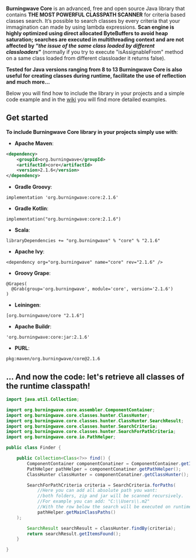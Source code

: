 **Burningwave Core** is an advanced, free and open source Java library that contains **THE MOST POWERFUL CLASSPATH SCANNER** for criteria based classes search.
It’s possible to search classes by every criteria that your immagination can made by using lambda expressions. **Scan engine is highly optimized using direct allocated ByteBuffers to avoid heap saturation; searches are executed in multithreading context and are not affected by “_the issue of the same class loaded by different classloaders_”** (normally if you try to execute "isAssignableFrom" method on a same class loaded from different classloader it returns false).

**Tested for Java versions ranging from 8 to 13 Burningwave Core is also useful for creating classes during runtime, facilitate the use of reflection and much more...**

Below you will find how to include the library in your projects and a simple code example and in the [wiki](https://github.com/burningwave/core/wiki) you will find more detailed examples.

## Get started

**To include Burningwave Core library in your projects simply use with**:

* **Apache Maven**:
```xml
<dependency>
    <groupId>org.burningwave</groupId>
    <artifactId>core</artifactId>
    <version>2.1.6</version>
</dependency>
```

* **Gradle Groovy**:
```
implementation 'org.burningwave:core:2.1.6'
```

* **Gradle Kotlin**:
```
implementation("org.burningwave:core:2.1.6")
```

* **Scala**:
```
libraryDependencies += "org.burningwave" % "core" % "2.1.6"
```

* **Apache Ivy**:
```
<dependency org="org.burningwave" name="core" rev="2.1.6" />
```

* **Groovy Grape**:
```
@Grapes(
  @Grab(group='org.burningwave', module='core', version='2.1.6')
)
```

* **Leiningen**:
```
[org.burningwave/core "2.1.6"]
```

* **Apache Buildr**:
```
'org.burningwave:core:jar:2.1.6'
```

* **PURL**:
```
pkg:maven/org.burningwave/core@2.1.6
```

## ... And now the code: let's retrieve all classes of the runtime classpath!
```java
import java.util.Collection;

import org.burningwave.core.assembler.ComponentContainer;
import org.burningwave.core.classes.hunter.ClassHunter;
import org.burningwave.core.classes.hunter.ClassHunter.SearchResult;
import org.burningwave.core.classes.hunter.SearchCriteria;
import org.burningwave.core.classes.hunter.SearchForPathCriteria;
import org.burningwave.core.io.PathHelper;

public class Finder {

    public Collection<Class<?>> find() {
        ComponentContainer componentConatiner = ComponentContainer.getInstance();
        PathHelper pathHelper = componentConatiner.getPathHelper();
        ClassHunter classHunter = componentConatiner.getClassHunter();

        SearchForPathCriteria criteria = SearchCriteria.forPaths(
            //Here you can add all absolute path you want:
            //both folders, zip and jar will be scanned recursively.
            //For example you can add: "C:\\Users\\.m2"
            //With the row below the search will be executed on runtime Classpaths
            pathHelper.getMainClassPaths()
	);

        SearchResult searchResult = classHunter.findBy(criteria);
        return searchResult.getItemsFound();
    }

}
```
